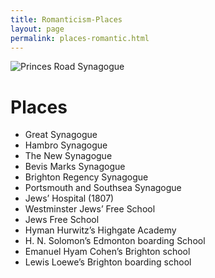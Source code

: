 ```yaml
---
title: Romanticism-Places
layout: page
permalink: places-romantic.html
---
```


<style>
img {
     max-width: 100%;
     height: auto;
}
</style>
<div class=img>
<img src="objects/princes-road2.jpg"
     alt="Princes Road Synagogue"
     style="float: left; margin-right: 10px; padding-bottom:20px;" />  
</div>
&nbsp;

# Places

<!-- Output copied to clipboard! -->

<!-----

Yay, no errors, warnings, or alerts!

Conversion time: 0.2 seconds.


Using this Markdown file:

1. Paste this output into your source file.
2. See the notes and action items below regarding this conversion run.
3. Check the rendered output (headings, lists, code blocks, tables) for proper
   formatting and use a linkchecker before you publish this page.

Conversion notes:

* Docs to Markdown version 1.0β33
* Mon Feb 21 2022 08:34:41 GMT-0800 (PST)
* Source doc: romantic-places
* This is a partial selection. Check to make sure intra-doc links work.
----->




* Great Synagogue
* Hambro Synagogue
* The New Synagogue
* Bevis Marks Synagogue
* Brighton Regency Synagogue
* Portsmouth and Southsea Synagogue
* Jews’ Hospital (1807)
* Westminster Jews’ Free School
* Jews Free School
* Hyman Hurwitz’s Highgate Academy
* H. N. Solomon’s Edmonton boarding School
* Emanuel Hyam Cohen’s Brighton school
* Lewis Loewe’s Brighton boarding school

&nbsp;
&nbsp;
<br>